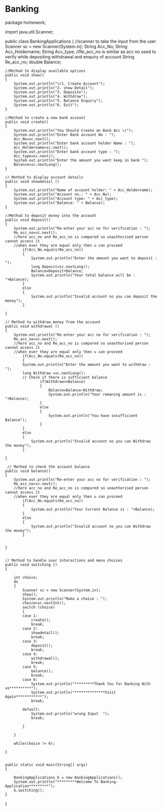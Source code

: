 # Banking

package homework;

import java.util.Scanner;

public class BankingApplications 
{
	//scanner to take the input from the user
	Scanner sc = new Scanner(System.in);
	String Acc_No;
	String Acc_Holdername;
	String Acc_type;
	//Re_acc_no is similar as acc no used to verify while depositing withdrawal and enquiry of account
	String Re_acc_no;
	double Balance;
	
	
	//Method to display available options
	public void show()
	{
		System.out.println("\r1. Create Account");
        System.out.println("2. show Detail");
        System.out.println("3. Deposite");
        System.out.println("4. Withdraw");
        System.out.println("5. Balance Enquiry");
        System.out.println("6. Exit");
	}
	
	//Method to create a new bank account
	public void create()
	{
		System.out.println("You Should Create an Bank Acc \r");
		System.out.println("Enter Bank account No : ");
		Acc_No=sc.next();
		System.out.println("Enter bank account holder Name : ");
		Acc_Holdername=sc.next();
		System.out.println("Enter bank account type : ");
		Acc_type=sc.next();
		System.out.println("Enter the amount you want keep in bank ");
		Balance=sc.nextLong();
	}
	
	// Method to display account details
	public void showdetail ()
	{
		System.out.println("Name of account holder: " + Acc_Holdername);  
        System.out.println("Account no.: " + Acc_No);  
        System.out.println("Account type: " + Acc_type);  
        System.out.println("Balance: " + Balance);	
	}
	
	//Method to deposit money into the account
	public void deposit()
	{
		System.out.println("Re-enter your acc no for verification : ");
		Re_acc_no=sc.next();
		//here acc_no and Re_acc_no is compared so unauthorised person cannot access it
		//when ever they are equal only then u can proceed
			if(Acc_No.equals(Re_acc_no))
			{
				System.out.println("Enter the amount you want to deposit : ");
				long Deposit=sc.nextLong();
			    Balance=Deposit+Balance;
				System.out.println("Your total balance will be :  "+Balance);	
			}
			else
			{
				System.out.println("Invalid account no you can deposit the money");
			}
				
	}
	
	// Method to withdraw money from the account
	public void withdrawal ()
	{
		System.out.println("Re-enter your acc no for verification : ");
		Re_acc_no=sc.next();
		//here acc_no and Re_acc_no is compared so unauthorised person cannot access it
		//when ever they are equal only then u can proceed
			if(Acc_No.equals(Re_acc_no))
			{
			System.out.println("Enter the amount you want to withdraw : ");
			long Withdraw =sc.nextLong();
			// Check if there is sufficient balance
					if(Withdraw<=Balance)
					{
						Balance=Balance-Withdraw;
						System.out.println("Your remaning amount is : "+Balance);
					}
					else
					{
						System.out.println("You have insufficient Balance");
					}
			}
			else
			{
				System.out.println("Invalid account no you can Withdraw the money");
			}
		
	}
	
	 // Method to check the account balance 
	public void balance() 
	{
		System.out.println("Re-enter your acc no for verification : ");
		Re_acc_no=sc.next();
		//here acc_no and Re_acc_no is compared so unauthorised person cannot access it
		//when ever they are equal only then u can proceed
			if(Acc_No.equals(Re_acc_no))
			{
				System.out.println("Your Current Balance is : "+Balance);
			}
			else
			{
				System.out.println("Invalid account no you can Withdraw the money");
			}
			
		
	}
	
	
	// Method to handle user interactions and menu choices
	public void switching ()
	{
		
		int choice;
		do
		{
			Scanner sc = new Scanner(System.in);
			show();
			System.out.println("Make a choice : ");
			choice=sc.nextInt();
			switch (choice) 
			{
			case 1:
				create();
				break;
			case 2:  
				showdetail();
				break;
			case 3:
				deposit();
				break;
			case 4:
				withdrawal();
				break;
			case 5:
				balance();
				break;
			case 6:
				System.out.println("*********Thank You for Banking With us**********");
				System.out.println("**************Visit Again************");
				break;

			default:
				System.out.println("wrong Input  ");
				break;
				
			}
			
		}
		
		while(choice != 6);
		
	}
	
	
	public static void main(String[] args) 
	{
		
		BankingApplications b = new BankingApplications();
		System.out.println("*********Welcome To Banking-Application*********");
		b.switching();	
	}
}
